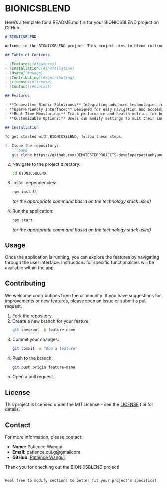 # BIONICSBLEND
Here’s a template for a README.md file for your BIONICSBLEND project on GitHub:

```markdown
# BIONICSBLEND

Welcome to the BIONICSBLEND project! This project aims to blend cutting-edge technology with bionic solutions to enhance the quality of life for individuals requiring assistive devices.

## Table of Contents

- [Features](#features)
- [Installation](#installation)
- [Usage](#usage)
- [Contributing](#contributing)
- [License](#license)
- [Contact](#contact)

## Features

- **Innovative Bionic Solutions:** Integrating advanced technologies for prosthetics and assistive devices.
- **User-Friendly Interface:** Designed for easy navigation and accessibility.
- **Real-Time Monitoring:** Track performance and health metrics for better user feedback.
- **Customizable Options:** Users can modify settings to suit their individual needs.

## Installation

To get started with BIONICSBLEND, follow these steps:

1. Clone the repository:
   ```bash
   git clone https://github.com/DEMOTESTERPROJECTS-developerpattaehyung/BIONICSBLEND.git
   ```
2. Navigate to the project directory:
   ```bash
   cd BIONICSBLEND
   ```
3. Install dependencies:
   ```bash
   npm install
   ```
   *(or the appropriate command based on the technology stack used)*

4. Run the application:
   ```bash
   npm start
   ```
   *(or the appropriate command based on the technology stack used)*

## Usage

Once the application is running, you can explore the features by navigating through the user interface. Instructions for specific functionalities will be available within the app.

## Contributing

We welcome contributions from the community! If you have suggestions for improvements or new features, please open an issue or submit a pull request. 

1. Fork the repository.
2. Create a new branch for your feature:
   ```bash
   git checkout -b feature-name
   ```
3. Commit your changes:
   ```bash
   git commit -m "Add a feature"
   ```
4. Push to the branch:
   ```bash
   git push origin feature-name
   ```
5. Open a pull request.

## License

This project is licensed under the MIT License - see the [LICENSE](LICENSE) file for details.

## Contact

For more information, please contact:

- **Name:** Patience Wangui
- **Email:** patience.cui.g@gmailcom
- **GitHub:** [Patience Wangui](https://github.com/Patiencewantae123)

Thank you for checking out the BIONICSBLEND project!
```

Feel free to modify sections to better fit your project's specifics!
